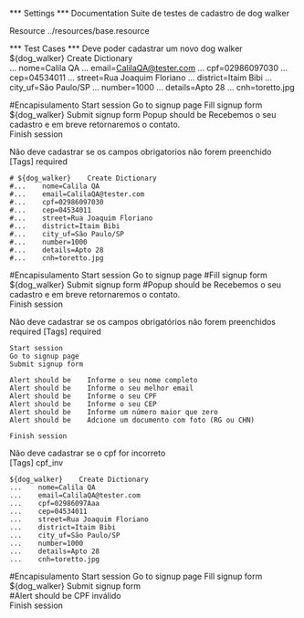 *** Settings ***
Documentation        Suite de testes de cadastro de dog walker 

Resource    ../resources/base.resource


*** Test Cases ***
Deve poder cadastrar um novo dog walker
     ${dog_walker}    Create Dictionary    
    ...    nome=Calila QA
    ...    email=CalilaQA@tester.com
    ...    cpf=02986097030
    ...    cep=04534011
    ...    street=Rua Joaquim Floriano
    ...    district=Itaim Bibi
    ...    city_uf=São Paulo/SP
    ...    number=1000
    ...    details=Apto 28
    ...    cnh=toretto.jpg

#Encapisulamento 
    Start session
    Go to signup page
    Fill signup form    ${dog_walker} 
    Submit signup form
    Popup should be    Recebemos o seu cadastro e em breve retornaremos o contato.  
    Finish session

Não deve cadastrar se os campos obrigatorios não forem preenchido 
    [Tags]    required
    
    # ${dog_walker}    Create Dictionary    
    #...    nome=Calila QA
    #...    email=CalilaQA@tester.com
    #...    cpf=02986097030
    #...    cep=04534011
    #...    street=Rua Joaquim Floriano
    #...    district=Itaim Bibi
    #...    city_uf=São Paulo/SP
    #...    number=1000
    #...    details=Apto 28
    #...    cnh=toretto.jpg

#Encapisulamento 
    Start session
    Go to signup page
    #Fill signup form    ${dog_walker} 
    Submit signup form
    #Popup should be    Recebemos o seu cadastro e em breve retornaremos o contato.  
    Finish session


Não deve cadastrar se os campos obrigatórios não forem preenchidos required
    [Tags]    required

    Start session
    Go to signup page
    Submit signup form

    Alert should be    Informe o seu nome completo
    Alert should be    Informe o seu melhor email
    Alert should be    Informe o seu CPF
    Alert should be    Informe o seu CEP
    Alert should be    Informe um número maior que zero
    Alert should be    Adcione um documento com foto (RG ou CHN)

    Finish session

Não deve cadastrar se o cpf for incorreto    
    [Tags]    cpf_inv

    ${dog_walker}    Create Dictionary    
    ...    nome=Calila QA
    ...    email=CalilaQA@tester.com
    ...    cpf=02986097Aaa
    ...    cep=04534011
    ...    street=Rua Joaquim Floriano
    ...    district=Itaim Bibi
    ...    city_uf=São Paulo/SP
    ...    number=1000
    ...    details=Apto 28
    ...    cnh=toretto.jpg

#Encapisulamento 
    Start session
    Go to signup page
    Fill signup form    ${dog_walker} 
    Submit signup form  
    #Alert should be     CPF inválido  
    Finish session
    
    


